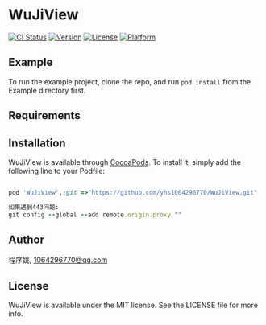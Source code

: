 # WuJiView

[![CI Status](https://img.shields.io/travis/luhongyujob@163.com/WuJiView.svg?style=flat)](https://travis-ci.org/luhongyujob@163.com/WuJiView)
[![Version](https://img.shields.io/cocoapods/v/WuJiView.svg?style=flat)](https://cocoapods.org/pods/WuJiView)
[![License](https://img.shields.io/cocoapods/l/WuJiView.svg?style=flat)](https://cocoapods.org/pods/WuJiView)
[![Platform](https://img.shields.io/cocoapods/p/WuJiView.svg?style=flat)](https://cocoapods.org/pods/WuJiView)

## Example

To run the example project, clone the repo, and run `pod install` from the Example directory first.

## Requirements

## Installation

WuJiView is available through [CocoaPods](https://cocoapods.org). To install
it, simply add the following line to your Podfile:

```ruby

pod 'WuJiView',:git =>"https://github.com/yhs1064296770/WuJiView.git"

如果遇到443问题:
git config --global --add remote.origin.proxy ""

```

## Author

程序姚, 1064296770@qq.com

## License

WuJiView is available under the MIT license. See the LICENSE file for more info.
